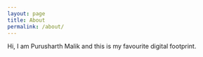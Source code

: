 ```yaml
---
layout: page
title: About
permalink: /about/
---
```


Hi, I am Purusharth Malik and this is my favourite digital footprint.

